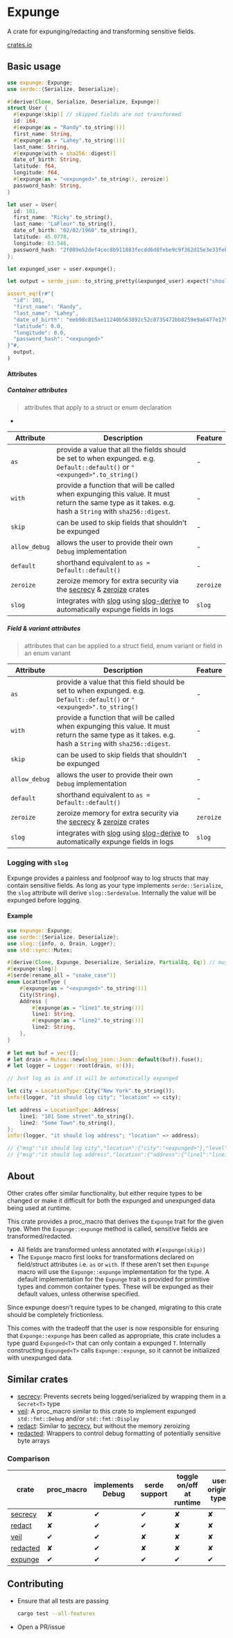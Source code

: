 # Expunge

A crate for expunging/redacting and transforming sensitive fields.

[crates.io](https://crates.io/crates/expunge)

## Basic usage

```rust
use expunge::Expunge;
use serde::{Serialize, Deserialize};

#[derive(Clone, Serialize, Deserialize, Expunge)]
struct User {
  #[expunge(skip)] // skipped fields are not transformed
  id: i64,
  #[expunge(as = "Randy".to_string())]
  first_name: String,
  #[expunge(as = "Lahey".to_string())]
  last_name: String,
  #[expunge(with = sha256::digest)]
  date_of_birth: String,
  latitude: f64,
  longitude: f64,
  #[expunge(as = "<expunged>".to_string(), zeroize)]
  password_hash: String,
}

let user = User{
  id: 101,
  first_name: "Ricky".to_string(),
  last_name: "LaFleur".to_string(),
  date_of_birth: "02/02/1960".to_string(),
  latitude: 45.0778,
  longitude: 63.546,
  password_hash: "2f089e52def4cec8b911883fecdd6d8febe9c9f362d15e3e33feb2c12f07ccc1".to_string(),
};

let expunged_user = user.expunge();

let output = serde_json::to_string_pretty(&expunged_user).expect("should serialize");

assert_eq!(r#"{
  "id": 101,
  "first_name": "Randy",
  "last_name": "Lahey",
  "date_of_birth": "eeb98c815ae11240b563892c52c8735472bb8259e9a6477e179a9ea26e7a695a",
  "latitude": 0.0,
  "longitude": 0.0,
  "password_hash": "<expunged>"
}"#,
  output,
)
```

#### Attributes

##### Container attributes

> attributes that apply to a struct or enum declaration

- 

| Attribute     | Description                                                                                                                                             | Feature   |
| ---           | ---                                                                                                                                                     | ---       |
| `as`          | provide a value that all the fields should be set to when expunged. e.g. `Default::default()` or `"<expunged>".to_string()`                             | -         |
| `with`        | provide a function that will be called when expunging this value. It must return the same type as it takes. e.g. hash a `String` with `sha256::digest`. | -         |
| `skip`        | can be used to skip fields that shouldn't be expunged                                                                                                   | -         |
| `allow_debug` | allows the user to provide their own `Debug` implementation                                                                                             | -         |
| `default`     | shorthand equivalent to `as = Default::default()`                                                                                                       | -         |
| `zeroize`     | zeroize memory for extra security via the [secrecy](https://crates.io/crates/secrecy) & [zeroize](https://crates.io/crates/zeroize) crates              | `zeroize` |
| `slog`        | integrates with [slog](https://crates.io/crates/slog) using [slog-derive](https://crates.io/crates/slog_derive) to automatically expunge fields in logs | `slog`    |

##### Field & variant attributes
 
> attributes that can be applied to a struct field, enum variant or field in an enum variant


| Attribute     | Description                                                                                                                                             | Feature   |
| ---           | ---                                                                                                                                                     | ---       |
| `as`          | provide a value that this field should be set to when expunged. e.g. `Default::default()` or `"<expunged>".to_string()`                                 | -         |
| `with`        | provide a function that will be called when expunging this value. It must return the same type as it takes. e.g. hash a `String` with `sha256::digest`. | -         |
| `skip`        | can be used to skip fields that shouldn't be expunged                                                                                                   | -         |
| `allow_debug` | allows the user to provide their own `Debug` implementation                                                                                             | -         |
| `default`     | shorthand equivalent to `as = Default::default()`                                                                                                       | -         |
| `zeroize`     | zeroize memory for extra security via the [secrecy](https://crates.io/crates/secrecy) & [zeroize](https://crates.io/crates/zeroize) crates              | `zeroize` |
| `slog`        | integrates with [slog](https://crates.io/crates/slog) using [slog-derive](https://crates.io/crates/slog_derive) to automatically expunge fields in logs | `slog`    |

### Logging with `slog`

Expunge provides a painless and foolproof way to log structs that may contain sensitive fields. 
As long as your type implements `serde::Serialize`, the `slog` attribute will derive `slog::SerdeValue`.
Internally the value will be expunged before logging.

#### Example

```rust
use expunge::Expunge;
use serde::{Serialize, Deserialize};
use slog::{info, o, Drain, Logger};
use std::sync::Mutex;

#[derive(Clone, Expunge, Deserialize, Serialize, PartialEq, Eq)] // must implement Serialize
#[expunge(slog)]
#[serde(rename_all = "snake_case")]
enum LocationType {
    #[expunge(as = "<expunged>".to_string())]
    City(String),
    Address {
        #[expunge(as = "line1".to_string())]
        line1: String,
        #[expunge(as = "line2".to_string())]
        line2: String,
    },
}
 
# let mut buf = vec![];
# let drain = Mutex::new(slog_json::Json::default(buf)).fuse();
# let logger = Logger::root(drain, o!());

// Just log as is and it will be automatically expunged

let city = LocationType::City("New York".to_string());
info!(logger, "it should log city"; "location" => city);

let address = LocationType::Address{
    line1: "101 Some street".to_string(),
    line2: "Some Town".to_string(),
};
info!(logger, "it should log address"; "location" => address);

// {"msg":"it should log city","location":{"city":"<expunged>"},"level":"INFO","ts":"2024-02-04T12:55:28.627592Z"}
// {"msg":"it should log address","location":{"address":{"line1":"line1","line2":"line2"}},"level":"INFO","ts":"2024-02-04T12:55:28.627627Z"}
```


## About

Other crates offer similar functionality, but either require types to be changed or 
make it difficult for both the expunged and unexpunged data being used at runtime.

This crate provides a proc_macro that derives the `Expunge` trait for the given type. 
When the `Expunge::expunge` method is called, sensitive fields are transformed/redacted.

- All fields are transformed unless annotated with `#[expunge(skip)]`
- The `Expunge` macro first looks for transformations declared on field/struct attributes i.e. `as` or `with`. 
  If these aren't set then `Expunge` macro will use the `Expunge::expunge` implementation for the type.
  A default implementation for the `Expunge` trait is provided for primitive types and common container types.
  These will be expunged as their default values, unless otherwise specified.
  
Since expunge doesn't require types to be changed, migrating to this crate should be completely frictionless.

This comes with the tradeoff that the user is now responsible for ensuring that `Expunge::expunge` 
has been called as appropriate, this crate includes a type guard `Expunged<T>` 
that can only contain a expunged `T`. Internally constructing `Expunged<T>` calls `Expunge::expunge`, 
so it cannot be initialized with unexpunged data. 

## Similar crates

- [secrecy](https://crates.io/crates/secrecy): Prevents secrets being logged/serialized by wrapping them in a `Secret<T>` type
- [veil](https://crates.io/crates/veil): A proc_macro similar to this crate to implement expunged `std::fmt::Debug` and/or `std::fmt::Display`
- [redact](https://crates.io/crates/redact): Similar to [secrecy](https://docs.rs/secrecy/latest/secrecy/), but without the memory zeroizing
- [redacted](https://crates.io/crates/redacted): Wrappers to control debug formatting of potentially sensitive byte arrays 


### Comparison

| crate                                         | proc_macro | implements Debug | serde support | toggle on/off at runtime | uses original types | slog support |
| ---                                           | ---        | ---              | ---           | ---                      | ---                 | ---          |
| [secrecy](https://crates.io/crates/secrecy)   | ✘          | ✔                | ✔             | ✘                        | ✘                   | ✘            |
| [redact](https://crates.io/crates/redact)     | ✘          | ✔                | ✔             | ✘                        | ✘                   | ✘            |
| [veil](https://crates.io/crates/veil)         | ✔          | ✔                | ✘             | ✘                        | ✘                   | ✘            |
| [redacted](https://crates.io/crates/redacted) | ✘          | ✔                | ✘             | ✘                        | ✘                   | ✘            |
| [expunge](#Expunge)                           | ✔          | ✔                | ✔             | ✔                        | ✔                   | ✔            |


## Contributing

- Ensure that all tests are passing 
   ```sh
   cargo test --all-features
   ```
- Open a PR/issue
